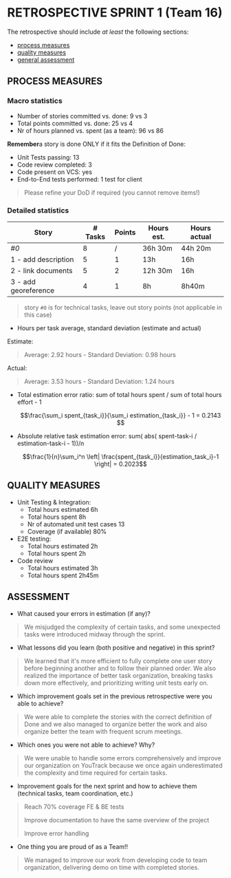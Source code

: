  RETROSPECTIVE SPRINT 1 (Team 16)
=====================================

The retrospective should include _at least_ the following
sections:

- [process measures](#process-measures)
- [quality measures](#quality-measures)
- [general assessment](#assessment)

## PROCESS MEASURES 

### Macro statistics

- Number of stories committed vs. done:  9 vs 3
- Total points committed vs. done: 25 vs 4
- Nr of hours planned vs. spent (as a team): 96 vs 86 

**Remember**a story is done ONLY if it fits the Definition of Done:
 
- Unit Tests passing: 13
- Code review completed: 3
- Code present on VCS: yes
- End-to-End tests performed: 1 test for client

> Please refine your DoD if required (you cannot remove items!) 

### Detailed statistics

| Story  | # Tasks | Points | Hours est. | Hours actual |
|--------|---------|--------|------------|--------------|
| _#0_   |   8     |   /    |    36h 30m     |      44h 20m       |
| 1 - add description     |   5      |   1     |   13h         |     16h         |
| 2 - link documents     |   5      |   2     |  12h 30m          |     16h         |
| 3 - add georeference     |   4      |   1     |   8h         |    8h40m          |
   

> story `#0` is for technical tasks, leave out story points (not applicable in this case)

- Hours per task average, standard deviation (estimate and actual)

Estimate:

> Average: 2.92 hours   -   Standard Deviation: 0.98 hours

Actual:

> Average: 3.53 hours   -   Standard Deviation: 1.24 hours

- Total estimation error ratio: sum of total hours spent / sum of total hours effort - 1

    $$\frac{\sum_i spent_{task_i}}{\sum_i estimation_{task_i}} - 1 = 0.2143 $$
- Absolute relative task estimation error: sum( abs( spent-task-i / estimation-task-i - 1))/n

    $$\frac{1}{n}\sum_i^n \left| \frac{spent_{task_i}}{estimation_task_i}-1 \right| = 0.2023$$
  
## QUALITY MEASURES 

- Unit Testing & Integration:
  - Total hours estimated 6h
  - Total hours spent 8h
  - Nr of automated unit test cases 13 
  - Coverage (if available) 80%
- E2E testing:
  - Total hours estimated 2h
  - Total hours spent 2h
- Code review 
  - Total hours estimated 3h
  - Total hours spent 2h45m
  


## ASSESSMENT

- What caused your errors in estimation (if any)?
  
>  We misjudged the complexity of certain tasks, and some unexpected tasks were introduced midway through the sprint.

- What lessons did you learn (both positive and negative) in this sprint?
> We learned that it's more efficient to fully complete one user story before beginning another and to follow their planned order. We also realized the importance of better task organization, breaking tasks down more effectively, and prioritizing writing unit tests early on.

- Which improvement goals set in the previous retrospective were you able to achieve? 
> We were able to complete the stories with the correct definition of Done and we also managed to organize better the work and also organize better the team with frequent scrum meetings. 

- Which ones you were not able to achieve? Why?
> We were unable to handle some errors comprehensively and improve our organization on YouTrack because we once again underestimated the complexity and time required for certain tasks.

- Improvement goals for the next sprint and how to achieve them (technical tasks, team coordination, etc.)

> Reach 70% coverage FE & BE tests 
> 
> Improve documentation to have the same overview of the project
> 
> Improve error handling 

- One thing you are proud of as a Team!!
> We managed to improve our work from developing code to team organization, delivering demo on time with completed stories.